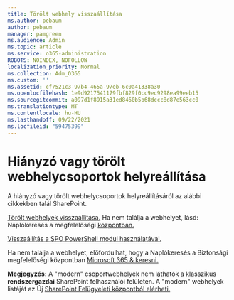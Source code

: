 ```yaml
---
title: Törölt webhely visszaállítása
ms.author: pebaum
author: pebaum
manager: pamgreen
ms.audience: Admin
ms.topic: article
ms.service: o365-administration
ROBOTS: NOINDEX, NOFOLLOW
localization_priority: Normal
ms.collection: Adm_O365
ms.custom: ''
ms.assetid: cf7521c3-97b4-465a-97eb-6c0a41338a30
ms.openlocfilehash: 1e9d9217541179fbf829f0cc9ec9298ea99eeb15
ms.sourcegitcommit: a097d1f8915a31ed8460b5b68dccc8d87e563cc0
ms.translationtype: MT
ms.contentlocale: hu-HU
ms.lasthandoff: 09/22/2021
ms.locfileid: "59475399"
---
```

# <a name="recover-missing-or-deleted-site-collections"></a>Hiányzó vagy törölt webhelycsoportok helyreállítása

A hiányzó vagy törölt webhelycsoportok helyreállításáról az alábbi cikkekben talál SharePoint.

[Törölt webhelyek visszaállítása.](https://docs.microsoft.com/sharepoint/restore-deleted-site-collection) Ha nem találja a webhelyet, lásd: Naplókeresés a megfelelőségi [központban.](https://docs.microsoft.com/microsoft-365/compliance/search-the-audit-log-in-security-and-compliance)


[Visszaállítás a SPO PowerShell modul használatával.](https://support.office.com/article/Introduction-to-the-SharePoint-Online-Management-Shell-C16941C3-19B4-4710-8056-34C034493429)

Ha nem találja a webhelyet, előfordulhat, hogy a Naplókeresés a Biztonsági megfelelőségi központban [Microsoft 365 &amp; keresni.](https://docs.microsoft.com/microsoft-365/compliance/search-the-audit-log-in-security-and-compliance)

**Megjegyzés:** A "modern" csoportwebhelyek nem láthatók a klasszikus **rendszergazdai** SharePoint felhasználói felületen. A "modern" webhelyek listáját az Új [SharePoint Felügyeleti központból elérheti.](https://docs.microsoft.com/sharepoint/get-started-new-admin-center)


